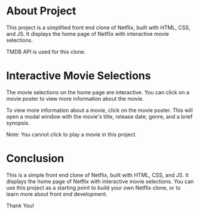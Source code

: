 # About Project
This project is a simplified front end clone of Netflix, built with HTML, CSS, and JS. It displays the home page of Netflix with interactive movie selections.

TMDB API is used for this clone.

# Interactive Movie Selections

The movie selections on the home page are interactive. You can click on a movie poster to view more information about the movie.

To view more information about a movie, click on the movie poster. This will open a modal window with the movie's title, release date, genre, and a brief synopsis.

Note: You cannot click to play a movie in this project.

# Conclusion

This is a simple front end clone of Netflix, built with HTML, CSS, and JS. It displays the home page of Netflix with interactive movie selections. You can use this project as a starting point to build your own Netflix clone, or to learn more about front end development.

Thank You!
